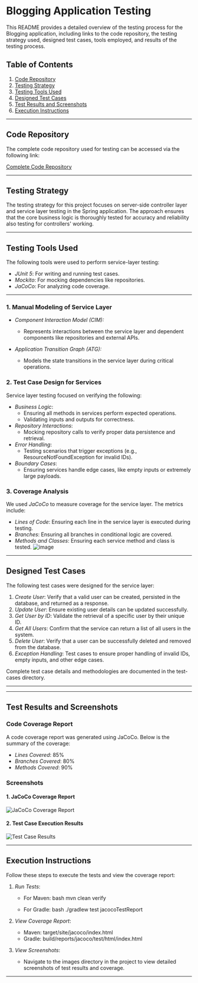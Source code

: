 # Blogging Application Testing

This README provides a detailed overview of the testing process for the Blogging application, including links to the code repository, the testing strategy used, designed test cases, tools employed, and results of the testing process.

## Table of Contents
1. [Code Repository](#code-repository)
2. [Testing Strategy](#testing-strategy)
3. [Testing Tools Used](#testing-tools-used)
4. [Designed Test Cases](#designed-test-cases)
5. [Test Results and Screenshots](#test-results-and-screenshots)
6. [Execution Instructions](#execution-instructions)

---

## Code Repository

The complete code repository used for testing can be accessed via the following link:

[Complete Code Repository](https://github.com/nikhilgupta221b/ST-ServerSideTesting)

---

## Testing Strategy

The testing strategy for this project focuses on server-side controller layer and service layer testing in the Spring application. The approach ensures that the core business logic is thoroughly tested for accuracy and reliability also testing for controllers' working.

---

## Testing Tools Used

The following tools were used to perform service-layer testing:

- *JUnit 5*: For writing and running test cases.
- *Mockito*: For mocking dependencies like repositories.
- *JaCoCo*: For analyzing code coverage.

---

### 1. Manual Modeling of Service Layer
- *Component Interaction Model (CIM):*
  - Represents interactions between the service layer and dependent components like repositories and external APIs.
  
- *Application Transition Graph (ATG):*
  - Models the state transitions in the service layer during critical operations.

### 2. Test Case Design for Services
Service layer testing focused on verifying the following:
- *Business Logic*:
  - Ensuring all methods in services perform expected operations.
  - Validating inputs and outputs for correctness.
- *Repository Interactions*:
  - Mocking repository calls to verify proper data persistence and retrieval.
- *Error Handling*:
  - Testing scenarios that trigger exceptions (e.g., ResourceNotFoundException for invalid IDs).
- *Boundary Cases*:
  - Ensuring services handle edge cases, like empty inputs or extremely large payloads.

### 3. Coverage Analysis
We used *JaCoCo* to measure coverage for the service layer. The metrics include:
- *Lines of Code*: Ensuring each line in the service layer is executed during testing.
- *Branches*: Ensuring all branches in conditional logic are covered.
- *Methods and Classes*: Ensuring each service method and class is tested.
![image](https://github.com/user-attachments/assets/c0b77ae4-0352-482f-8b89-850de9926139)
---

## Designed Test Cases

The following test cases were designed for the service layer:
1. *Create User*: Verify that a valid user can be created, persisted in the database, and returned as a response.
2. *Update User*: Ensure existing user details can be updated successfully.
3. *Get User by ID*: Validate the retrieval of a specific user by their unique ID.
4. *Get All Users*: Confirm that the service can return a list of all users in the system.
5. *Delete User*: Verify that a user can be successfully deleted and removed from the database.
6. *Exception Handling*: Test cases to ensure proper handling of invalid IDs, empty inputs, and other edge cases.

Complete test case details and methodologies are documented in the test-cases directory.

---


  

---

## Test Results and Screenshots

### Code Coverage Report
A code coverage report was generated using JaCoCo. Below is the summary of the coverage:
- *Lines Covered*: 85%
- *Branches Covered*: 80%
- *Methods Covered*: 90%

### Screenshots
#### 1. JaCoCo Coverage Report
![JaCoCo Coverage Report](images/jacoco-report.png)

#### 2. Test Case Execution Results
![Test Case Results](images/test-results.png)

---

## Execution Instructions

Follow these steps to execute the tests and view the coverage report:

1. *Run Tests*:
   - For Maven:
     bash
     mvn clean verify
     
   - For Gradle:
     bash
     ./gradlew test jacocoTestReport
     

2. *View Coverage Report*:
   - Maven: target/site/jacoco/index.html
   - Gradle: build/reports/jacoco/test/html/index.html

3. *View Screenshots*:
   - Navigate to the images directory in the project to view detailed screenshots of test results and coverage.

---
